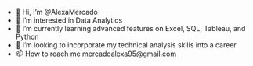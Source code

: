 - 👋 Hi, I’m @AlexaMercado
- 👀 I’m interested in Data Analytics
- 🌱 I’m currently learning advanced features on Excel, SQL, Tableau, and Python
- 💞️ I’m looking to incorporate my technical analysis skills into a career
- 📫 How to reach me mercadoalexa95@gmail.com

<!---
AlexaMercado/AlexaMercado is a ✨ special ✨ repository because its `README.md` (this file) appears on your GitHub profile.
You can click the Preview link to take a look at your changes.
--->
